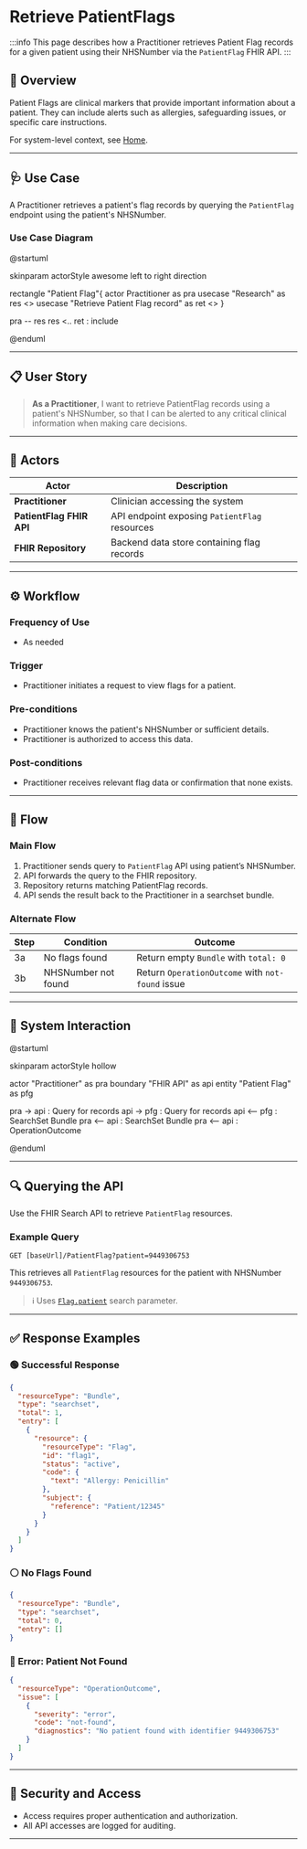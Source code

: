 # Retrieve PatientFlags

:::info
This page describes how a Practitioner retrieves Patient Flag records for a given patient using their NHSNumber via the `PatientFlag` FHIR API.
:::

## 📘 Overview

Patient Flags are clinical markers that provide important information about a patient. They can include alerts such as allergies, safeguarding issues, or specific care instructions.

For system-level context, see [Home](Home).

---

## 🩺 Use Case

A Practitioner retrieves a patient's flag records by querying the `PatientFlag` endpoint using the patient's NHSNumber.

### Use Case Diagram
<plantuml>
@startuml

skinparam actorStyle awesome
left to right direction

rectangle "Patient Flag"{
actor Practitioner as pra
usecase "Research" as res <<abstract>>
usecase "Retrieve Patient Flag record" as ret <<abstract>>
}

pra -- res
res <.. ret : include

@enduml
</plantuml>

---

## 📋 User Story

> **As a Practitioner**, I want to retrieve PatientFlag records using a patient's NHSNumber, so that I can be alerted to any critical clinical information when making care decisions.

---

## 👥 Actors

| Actor                        | Description                                                |
|-----------------------------|------------------------------------------------------------|
| **Practitioner**            | Clinician accessing the system                             |
| **PatientFlag FHIR API**    | API endpoint exposing `PatientFlag` resources              |
| **FHIR Repository**         | Backend data store containing flag records                 |

---

## ⚙️ Workflow

### Frequency of Use
- As needed

### Trigger
- Practitioner initiates a request to view flags for a patient.

### Pre-conditions
- Practitioner knows the patient's NHSNumber or sufficient details.
- Practitioner is authorized to access this data.

### Post-conditions
- Practitioner receives relevant flag data or confirmation that none exists.

---

## 🔄 Flow

### Main Flow

1. Practitioner sends query to `PatientFlag` API using patient’s NHSNumber.
2. API forwards the query to the FHIR repository.
3. Repository returns matching PatientFlag records.
4. API sends the result back to the Practitioner in a searchset bundle.

### Alternate Flow

| Step | Condition                                 | Outcome                                              |
|------|-------------------------------------------|------------------------------------------------------|
| 3a   | No flags found                             | Return empty `Bundle` with `total: 0`                |
| 3b   | NHSNumber not found                        | Return `OperationOutcome` with `not-found` issue     |

---

## 🧩 System Interaction

<plantuml>
@startuml

skinparam actorStyle hollow

actor        "Practitioner"     as pra
boundary     "FHIR API"         as api
entity       "Patient Flag"     as pfg

pra ->  api : Query for records
api ->  pfg : Query for records
api <-- pfg : SearchSet Bundle
pra <-- api : SearchSet Bundle
pra <-- api : OperationOutcome

@enduml
</plantuml>


---

## 🔍 Querying the API

Use the FHIR Search API to retrieve `PatientFlag` resources.

### Example Query

```http
GET [baseUrl]/PatientFlag?patient=9449306753
```

This retrieves all `PatientFlag` resources for the patient with NHSNumber `9449306753`.

> ℹ️ Uses [`Flag.patient`](http://www.hl7.org/fhir/R4/flag.html#search) search parameter.

---

## ✅ Response Examples

### 🟢 Successful Response

```json
{
  "resourceType": "Bundle",
  "type": "searchset",
  "total": 1,
  "entry": [
    {
      "resource": {
        "resourceType": "Flag",
        "id": "flag1",
        "status": "active",
        "code": {
          "text": "Allergy: Penicillin"
        },
        "subject": {
          "reference": "Patient/12345"
        }
      }
    }
  ]
}
```

### ⚪ No Flags Found

```json
{
  "resourceType": "Bundle",
  "type": "searchset",
  "total": 0,
  "entry": []
}
```

### 🔴 Error: Patient Not Found

```json
{
  "resourceType": "OperationOutcome",
  "issue": [
    {
      "severity": "error",
      "code": "not-found",
      "diagnostics": "No patient found with identifier 9449306753"
    }
  ]
}
```

---

## 🔐 Security and Access

- Access requires proper authentication and authorization.
- All API accesses are logged for auditing.

---
